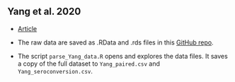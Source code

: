 ## Yang et al. 2020

* [Article]()

* The raw data are saved as .RData and .rds files in this [GitHub repo]().

* The script `parse_Yang_data.R` opens and explores the data files. It saves a copy of the full dataset to `Yang_paired.csv` and `Yang_seroconversion.csv`.

